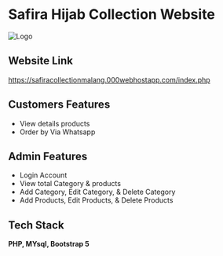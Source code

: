
# Safira Hijab Collection Website


![Logo](https://i.pinimg.com/originals/b6/78/af/b678af6e4e4090f3d19d048e32cfdaf8.png)




## Website Link
https://safiracollectionmalang.000webhostapp.com/index.php
## Customers Features

- View details products
- Order by Via Whatsapp

## Admin Features

- Login Account
- View total Category & products
- Add Category, Edit Category, & Delete Category
- Add Products, Edit Products, & Delete Products

## Tech Stack

**PHP, MYsql, Bootstrap 5**

